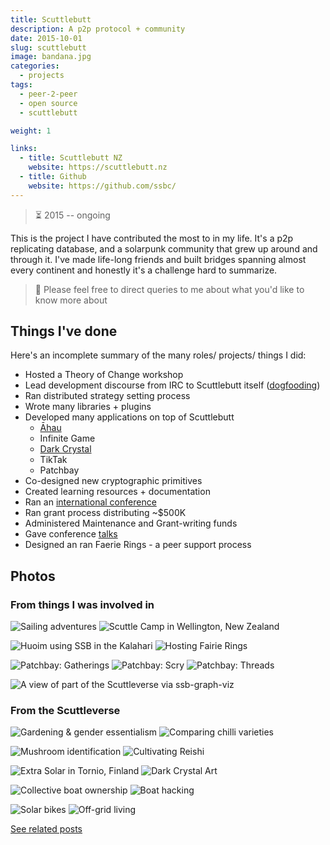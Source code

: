 ```yaml
---
title: Scuttlebutt
description: A p2p protocol + community
date: 2015-10-01
slug: scuttlebutt
image: bandana.jpg
categories:
  - projects
tags:
  - peer-2-peer
  - open source
  - scuttlebutt

weight: 1

links:
  - title: Scuttlebutt NZ
    website: https://scuttlebutt.nz
  - title: Github
    website: https://github.com/ssbc/
---
```


> ⏳ 2015 -- ongoing <br />

This is the project I have contributed the most to in my life. It's a p2p
replicating database, and a solarpunk community that grew up around and through
it. I've made life-long friends and built bridges spanning almost every
continent and honestly it's a challenge hard to summarize.

> :construction: Please feel free to direct queries to me about what you'd like
> to know more about

## Things I've done

Here's an incomplete summary of the many roles/ projects/ things I did:

- Hosted a Theory of Change workshop
- Lead development discourse from IRC to Scuttlebutt itself ([dogfooding](https://en.wikipedia.org/wiki/Eating_your_own_dog_food))
- Ran distributed strategy setting process
- Wrote many libraries + plugins
- Developed many applications on top of Scuttlebutt
    - [Āhau](/p/ahau)
    - Infinite Game
    - [Dark Crystal](/p/dark-crystal)
    - TikTak
    - Patchbay
- Co-designed new cryptographic primitives
- Created learning resources + documentation
- Ran an [international conference](https://one.camp.scuttlebutt.nz/)
- Ran grant process distributing ~$500K
- Administered Maintenance and Grant-writing funds
- Gave conference [talks](/categories/talks/)
- Designed an ran Faerie Rings - a peer support process

## Photos

### From things I was involved in

![Sailing adventures](mix-dominic.jpeg)
![Scuttle Camp in Wellington, New Zealand](scuttle-camp.jpeg)

![Huoim using SSB in the Kalahari](huoim-kalahari.jpeg)
![Hosting Fairie Rings](faerie-ring-blueberry.jpeg)

![Patchbay: Gatherings](patchbay-cal.jpeg)
![Patchbay: Scry](patchbay-scry.jpeg)
![Patchbay: Threads](patchbay-thread.jpeg)

![A view of part of the Scuttleverse via ssb-graph-viz](ssb-graph-viz.png)

### From the Scuttleverse

![Gardening & gender essentialism](bob-greenhouse.jpeg)
![Comparing chilli varieties](bob-chillis.jpeg)

![Mushroom identification](mycology-rich.jpeg)
![Cultivating Reishi](mycology-lions-mane.jpeg)

![Extra Solar in Tornio, Finland](extra-solar.jpeg)
![Dark Crystal Art](dark-crystal-art.jpeg)

![Collective boat ownership](boat-alchemist.png)
![Boat hacking](dominic-bosun.jpeg)

![Solar bikes](solar-bike.jpeg)
![Off-grid living](solar-substack.jpeg)


[See related posts](/tags/scuttlebutt)
